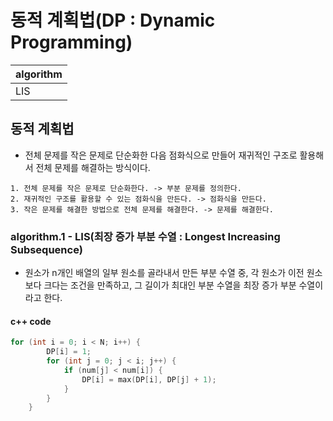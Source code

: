 # 동적 계획법(DP : Dynamic Programming)

|algorithm|
|---|
|LIS|

## 동적 계획법

- 전체 문제를 작은 문제로 단순화한 다음 점화식으로 만들어 재귀적인 구조로 활용해서 전체 문제를 해결하는 방식이다.

~~~
1. 전체 문제를 작은 문제로 단순화한다. -> 부분 문제를 정의한다.
2. 재귀적인 구조를 활용할 수 있는 점화식을 만든다. -> 점화식을 만든다.
3. 작은 문제를 해결한 방법으로 전체 문제를 해결한다. -> 문제를 해결한다.
~~~

### algorithm.1 - LIS(최장 증가 부분 수열 : Longest Increasing Subsequence)

- 원소가 n개인 배열의 일부 원소를 골라내서 만든 부분 수열 중, 각 원소가 이전 원소보다 크다는 조건을 만족하고, 그 길이가 최대인 부분 수열을 최장 증가 부분 수열이라고 한다.

#### c++ code

```c
for (int i = 0; i < N; i++) {
        DP[i] = 1;
        for (int j = 0; j < i; j++) {
            if (num[j] < num[i]) {
                DP[i] = max(DP[i], DP[j] + 1);
            }
        }
    }
```

